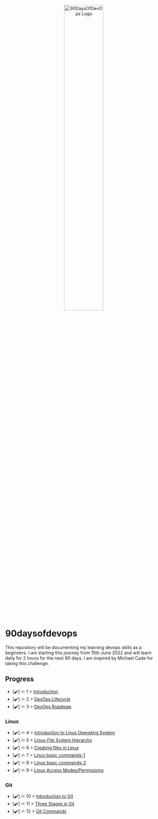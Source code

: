 <p align="center">
 <img src="https://github.com/dubeyshubham786/90daysofdevops/blob/main/images/90dayofdevops%20logo.png" alt="90DaysOfDevOps Logo" width="50%" height="50%" />
</p>

# 90daysofdevops
This repository will be documenting my learning devops skills as a beginners. I am starting this journey from 15th June 2022 and will learn daily for 2 hours for the next 90 days.  I am inspired by Michael Cade for taking this challenge.

## Progress 

- [✔️] ♾️ 1 > [Introduction](Days/day01.md)
- [✔️] ♾️ 2 > [DevOps Lifecycle](Days/day02.md)
- [✔️] ♾️ 3 > [DevOps Roadmap](Days/day03.md)

### Linux

- [✔️] ♾️ 4 > [Introduction to Linux Operating System](Days/day04.md)
- [✔️] ♾️ 5 > [Linux-File System Hierarchy](Days/day05.md)
- [✔️] ♾️ 6 > [Creating files in Linux](Days/day06.md)
- [✔️] ♾️ 7 > [Linux basic commands-1](Days/day07.md)
- [✔️] ♾️ 8 > [Linux basic commands-2](Days/day08.md)
- [✔️] ♾️ 9 > [Linux Access Modes/Permissions](Days/day09.md)

### Git
- [✔️] ♾️ 10 > [Introduction to Git](Days/day10.md)
- [✔️] ♾️ 11 > [Three Stages in Git](Days/day11.md)
- [✔️] ♾️ 12 > [Git Commands](Days/day12.md)


 



